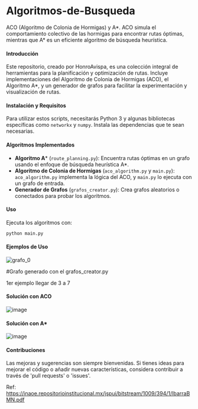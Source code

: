 # Algoritmos-de-Busqueda
ACO (Algoritmo de Colonia de Hormigas) y A*. ACO simula el comportamiento colectivo de las hormigas para encontrar rutas óptimas, mientras que A* es un eficiente algoritmo de búsqueda heurística.

#### Introducción
Este repositorio, creado por HonroAvispa, es una colección integral de herramientas para la planificación y optimización de rutas. Incluye implementaciones del Algoritmo de Colonia de Hormigas (ACO), el Algoritmo A*, y un generador de grafos para facilitar la experimentación y visualización de rutas.

#### Instalación y Requisitos
Para utilizar estos scripts, necesitarás Python 3 y algunas bibliotecas específicas como `networkx` y `numpy`. Instala las dependencias que te sean necesarias.

#### Algoritmos Implementados
- **Algoritmo A*** (`route_planning.py`): Encuentra rutas óptimas en un grafo usando el enfoque de búsqueda heurística A*.
- **Algoritmo de Colonia de Hormigas** (`aco_algorithm.py` y `main.py`): `aco_algorithm.py` implementa la lógica del ACO, y `main.py` lo ejecuta con un grafo de entrada.
- **Generador de Grafos** (`grafos_creator.py`): Crea grafos aleatorios o conectados para probar los algoritmos.

#### Uso
Ejecuta los algoritmos con:
```bash
python main.py
```

#### Ejemplos de Uso
![grafo_0](https://github.com/HonroAvispa0001/Algoritmos-de-Busqueda/assets/73007200/0cb86980-7609-4932-808c-6cd33377c3c4)

#Grafo generado con el grafos_creator.py

1er ejemplo llegar de 3 a 7
#### Solución con ACO
![image](https://github.com/HonroAvispa0001/Algoritmos-de-Busqueda/assets/73007200/f67c58ae-1b2a-4228-8090-f75ecc0f1fb3)
#### Solución con A*
![image](https://github.com/HonroAvispa0001/Algoritmos-de-Busqueda/assets/73007200/e376f1d9-6e8a-432b-948b-f498da9971b8)


#### Contribuciones
Las mejoras y sugerencias son siempre bienvenidas. Si tienes ideas para mejorar el código o añadir nuevas características, considera contribuir a través de 'pull requests' o 'issues'.

Ref: https://inaoe.repositorioinstitucional.mx/jspui/bitstream/1009/394/1/IbarraBMN.pdf

